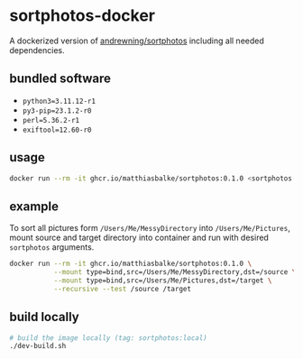 # sortphotos-docker

A dockerized version of [andrewning/sortphotos][sortphotos-url] including all needed dependencies.

## bundled software

 * `python3=3.11.12-r1`
 * `py3-pip=23.1.2-r0`
 * `perl=5.36.2-r1`
 * `exiftool=12.60-r0`


## usage
```sh
docker run --rm -it ghcr.io/matthiasbalke/sortphotos:0.1.0 <sortphotos arguments here> 
```

## example
To sort all pictures form `/Users/Me/MessyDirectory` into `/Users/Me/Pictures`, mount source and target directory into container and run with desired `sortphotos` arguments.

```sh
docker run --rm -it ghcr.io/matthiasbalke/sortphotos:0.1.0 \
           --mount type=bind,src=/Users/Me/MessyDirectory,dst=/source \
           --mount type=bind,src=/Users/Me/Pictures,dst=/target \
           --recursive --test /source /target
```

## build locally
```sh
# build the image locally (tag: sortphotos:local)
./dev-build.sh
```

[sortphotos-url]: https://github.com/andrewning/sortphotos